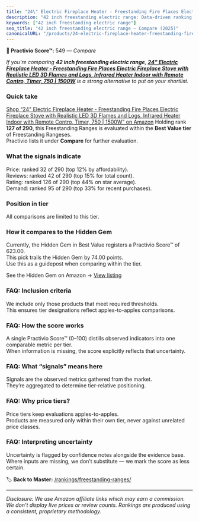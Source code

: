 ```yaml
---
title: "24\" Electric Fireplace Heater - Freestanding Fire Places Electric Fireplace Stove with Realistic LED 3D Flames and Logs, Infrared Heater Indoor with Remote Contro, Timer, 750 | 1500W"
description: "42 inch freestanding electric range: Data-driven ranking using the Practivio Score™. Positioned by quality, value, demand, findability, momentum."
keywords: ["42 inch freestanding electric range"]
seo_title: "42 inch freestanding electric range — Compare (2025)"
canonicalURL: "/products/24-electric-fireplace-heater-freestanding-fire-places-electric-fireplace-stove-with-realistic-led-3d-flames-and-logs-infrared-heater-indoor-with-remote-contro-timer-750-1500w-B0D926MHJN/"
---
```


**🛒 Practivio Score™:** 549 — _Compare_


*If you're comparing **42 inch freestanding electric range**, **[24" Electric Fireplace Heater - Freestanding Fire Places Electric Fireplace Stove with Realistic LED 3D Flames and Logs, Infrared Heater Indoor with Remote Contro, Timer, 750 | 1500W](https://www.amazon.com/dp/B0D926MHJN?tag=practivio-20)** is a strong alternative to put on your shortlist.*
### Quick take
[Shop “24" Electric Fireplace Heater - Freestanding Fire Places Electric Fireplace Stove with Realistic LED 3D Flames and Logs, Infrared Heater Indoor with Remote Contro, Timer, 750 | 1500W” on Amazon](https://www.amazon.com/dp/B0D926MHJN?tag=practivio-20)
Holding rank **127 of 290**, this Freestanding Ranges is evaluated within the **Best Value tier** of Freestanding Rangeses.  
Practivio lists it under **Compare** for further evaluation.

### What the signals indicate
Price: ranked 32 of 290 (top 12% by affordability).  
Reviews: ranked 42 of 290 (top 15% for total count).  
Rating: ranked 126 of 290 (top 44% on star average).  
Demand: ranked 95 of 290 (top 33% for recent purchases).

### Position in tier
All comparisons are limited to this tier.

### How it compares to the Hidden Gem
Currently, the Hidden Gem in Best Value registers a Practivio Score™ of 623.00.  
This pick trails the Hidden Gem by 74.00 points.  
Use this as a guidepost when comparing within the tier.  

See the Hidden Gem on Amazon → [View listing](https://www.amazon.com/dp/B09JKLY86J?tag=practivio-20)

### FAQ: Inclusion criteria
We include only those products that meet required thresholds.  
This ensures tier designations reflect apples-to-apples comparisons.

### FAQ: How the score works
A single Practivio Score™ (0–100) distills observed indicators into one comparable metric per tier.  
When information is missing, the score explicitly reflects that uncertainty.

### FAQ: What “signals” means here
Signals are the observed metrics gathered from the market.  
They’re aggregated to determine tier-relative positioning.

### FAQ: Why price tiers?
Price tiers keep evaluations apples-to-apples.  
Products are measured only within their own tier, never against unrelated price classes.

### FAQ: Interpreting uncertainty
Uncertainty is flagged by confidence notes alongside the evidence base.  
Where inputs are missing, we don’t substitute — we mark the score as less certain.

<!-- Missing template for Compare/CompareWithinPriceClass -->


🏷️ **Back to Master:** [/rankings/freestanding-ranges/](/rankings/freestanding-ranges/)

---
_Disclosure: We use Amazon affiliate links which may earn a commission. We don’t display live prices or review counts. Rankings are produced using a consistent, proprietary methodology._
